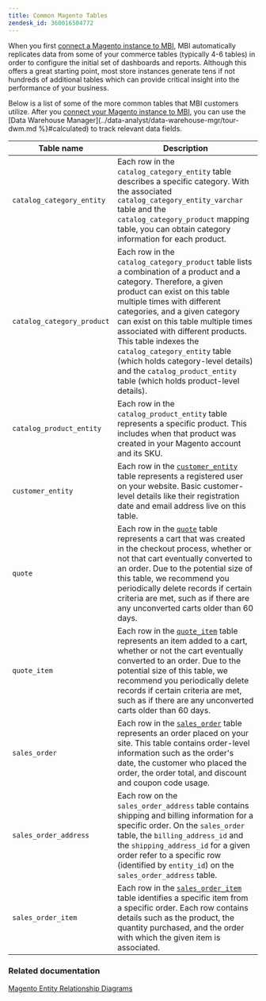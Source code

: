 ```yaml
---
title: Common Magento Tables
zendesk_id: 360016504772
---
```


When you first [connect a Magento instance to MBI](../importing-data/integrations/magento.md), MBI automatically replicates data from some of your commerce tables (typically 4-6 tables) in order to configure the initial set of dashboards and reports. Although this offers a great starting point, most store instances generate tens if not hundreds of additional tables which can provide critical insight into the performance of your business.

Below is a list of some of the more common tables that MBI customers utilize. After you [connect your Magento instance to MBI](../data-analyst/importing-data/integrations/magento.md), you can use the [Data Warehouse Manager](../data-analyst/data-warehouse-mgr/tour-dwm.md %}#calculated) to track relevant data fields.

|Table name|Description|
|---|---|
|`catalog_category_entity`|Each row in the `catalog_category_entity` table describes a specific category. With the associated `catalog_category_entity_varchar` table and the `catalog_category_product` mapping table, you can obtain category information for each product.|
|`catalog_category_product`|Each row in the `catalog_category_product` table lists a combination of a product and a category. Therefore, a given product can exist on this table multiple times with different categories, and a given category can exist on this table multiple times associated with different products. This table indexes the `catalog_category_entity` table (which holds category-level details) and the `catalog_product_entity` table (which holds product-level details).|
|`catalog_product_entity`|Each row in the `catalog_product_entity` table represents a specific product. This includes when that product was created in your Magento account and its SKU.|
|`customer_entity`|Each row in the [`customer_entity`](../data-warehouse-mgr/cust-ent-table.md) table represents a registered user on your website. Basic customer-level details like their registration date and email address live on this table.|
|`quote`|Each row in the [`quote`](../data-warehouse-mgr/sales-flat-quote-table.md) table represents a cart that was created in the checkout process, whether or not that cart eventually converted to an order. Due to the potential size of this table, we recommend you periodically delete records if certain criteria are met, such as if there are any unconverted carts older than 60 days.|
|`quote_item`|Each row in the [`quote_item`](../data-warehouse-mgr/sales-flat-quote-item-table.md) table represents an item added to a cart, whether or not the cart eventually converted to an order. Due to the potential size of this table, we recommend you periodically delete records if certain criteria are met, such as if there are any unconverted carts older than 60 days.|
|`sales_order`|Each row in the [`sales_order`](../data-warehouse-mgr/sales-flat-order-table.md) table represents an order placed on your site. This table contains order-level information such as the order's date, the customer who placed the order, the order total, and discount and coupon code usage.|
|`sales_order_address`|Each row on the `sales_order_address` table contains shipping and billing information for a specific order. On the `sales_order` table, the `billing_address_id` and the `shipping_address_id` for a given order refer to a specific row (identified by `entity_id`) on the `sales_order_address` table.|
|`sales_order_item`|Each row in the [`sales_order_item`](../data-warehouse-mgr/sales-flat-quote-item-table.md) table identifies a specific item from a specific order. Each row contains details such as the product, the quantity purchased, and the order with which the given item is associated.|

### Related documentation

[Magento Entity Relationship Diagrams](../data-warehouse-mgr/entity-rel-diag.md)
